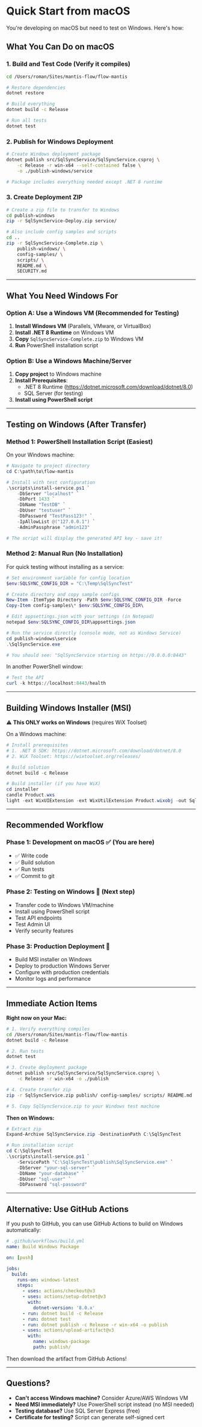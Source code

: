 # Quick Start from macOS

You're developing on macOS but need to test on Windows. Here's how:

## What You Can Do on macOS

### 1. Build and Test Code (Verify it compiles)

```bash
cd /Users/roman/Sites/mantis-flow/flow-mantis

# Restore dependencies
dotnet restore

# Build everything
dotnet build -c Release

# Run all tests
dotnet test
```

### 2. Publish for Windows Deployment

```bash
# Create Windows deployment package
dotnet publish src/SqlSyncService/SqlSyncService.csproj \
    -c Release -r win-x64 --self-contained false \
    -o ./publish-windows/service

# Package includes everything needed except .NET 8 runtime
```

### 3. Create Deployment ZIP

```bash
# Create a zip file to transfer to Windows
cd publish-windows
zip -r SqlSyncService-Deploy.zip service/

# Also include config samples and scripts
cd ..
zip -r SqlSyncService-Complete.zip \
    publish-windows/ \
    config-samples/ \
    scripts/ \
    README.md \
    SECURITY.md
```

---

## What You Need Windows For

### Option A: Use a Windows VM (Recommended for Testing)

1. **Install Windows VM** (Parallels, VMware, or VirtualBox)
2. **Install .NET 8 Runtime** on Windows VM
3. **Copy** `SqlSyncService-Complete.zip` to Windows VM
4. **Run** PowerShell installation script

### Option B: Use a Windows Machine/Server

1. **Copy project** to Windows machine
2. **Install Prerequisites**:
   - .NET 8 Runtime (https://dotnet.microsoft.com/download/dotnet/8.0)
   - SQL Server (for testing)
3. **Install using PowerShell script**

---

## Testing on Windows (After Transfer)

### Method 1: PowerShell Installation Script (Easiest)

On your Windows machine:

```powershell
# Navigate to project directory
cd C:\path\to\flow-mantis

# Install with test configuration
.\scripts\install-service.ps1 `
    -DbServer "localhost" `
    -DbPort 1433 `
    -DbName "TestDB" `
    -DbUser "testuser" `
    -DbPassword "TestPass123!" `
    -IpAllowList @("127.0.0.1") `
    -AdminPassphrase "admin123"

# The script will display the generated API key - save it!
```

### Method 2: Manual Run (No Installation)

For quick testing without installing as a service:

```powershell
# Set environment variable for config location
$env:SQLSYNC_CONFIG_DIR = "C:\Temp\SqlSyncTest"

# Create directory and copy sample configs
New-Item -ItemType Directory -Path $env:SQLSYNC_CONFIG_DIR -Force
Copy-Item config-samples\* $env:SQLSYNC_CONFIG_DIR\

# Edit appsettings.json with your settings (in Notepad)
notepad $env:SQLSYNC_CONFIG_DIR\appsettings.json

# Run the service directly (console mode, not as Windows Service)
cd publish-windows\service
.\SqlSyncService.exe

# You should see: "SqlSyncService starting on https://0.0.0.0:8443"
```

In another PowerShell window:
```powershell
# Test the API
curl -k https://localhost:8443/health
```

---

## Building Windows Installer (MSI)

⚠️ **This ONLY works on Windows** (requires WiX Toolset)

On a Windows machine:

```powershell
# Install prerequisites
# 1. .NET 8 SDK: https://dotnet.microsoft.com/download/dotnet/8.0
# 2. WiX Toolset: https://wixtoolset.org/releases/

# Build solution
dotnet build -c Release

# Build installer (if you have WiX)
cd installer
candle Product.wxs
light -ext WixUIExtension -ext WixUtilExtension Product.wixobj -out SqlSyncService-1.0.0.msi
```

---

## Recommended Workflow

### Phase 1: Development on macOS ✅ (You are here)
- ✅ Write code
- ✅ Build solution
- ✅ Run tests
- ✅ Commit to git

### Phase 2: Testing on Windows 🔄 (Next step)
- Transfer code to Windows VM/machine
- Install using PowerShell script
- Test API endpoints
- Test Admin UI
- Verify security features

### Phase 3: Production Deployment 🚀
- Build MSI installer on Windows
- Deploy to production Windows Server
- Configure with production credentials
- Monitor logs and performance

---

## Immediate Action Items

**Right now on your Mac:**

```bash
# 1. Verify everything compiles
cd /Users/roman/Sites/mantis-flow/flow-mantis
dotnet build -c Release

# 2. Run tests
dotnet test

# 3. Create deployment package
dotnet publish src/SqlSyncService/SqlSyncService.csproj \
    -c Release -r win-x64 -o ./publish

# 4. Create transfer zip
zip -r SqlSyncService.zip publish/ config-samples/ scripts/ README.md

# 5. Copy SqlSyncService.zip to your Windows test machine
```

**Then on Windows:**

```powershell
# Extract zip
Expand-Archive SqlSyncService.zip -DestinationPath C:\SqlSyncTest

# Run installation script
cd C:\SqlSyncTest
.\scripts\install-service.ps1 `
    -ServicePath "C:\SqlSyncTest\publish\SqlSyncService.exe" `
    -DbServer "your-sql-server" `
    -DbName "your-database" `
    -DbUser "sql-user" `
    -DbPassword "sql-password"
```

---

## Alternative: Use GitHub Actions

If you push to GitHub, you can use GitHub Actions to build on Windows automatically:

```yaml
# .github/workflows/build.yml
name: Build Windows Package

on: [push]

jobs:
  build:
    runs-on: windows-latest
    steps:
      - uses: actions/checkout@v3
      - uses: actions/setup-dotnet@v3
        with:
          dotnet-version: '8.0.x'
      - run: dotnet build -c Release
      - run: dotnet test
      - run: dotnet publish -c Release -r win-x64 -o publish
      - uses: actions/upload-artifact@v3
        with:
          name: windows-package
          path: publish/
```

Then download the artifact from GitHub Actions!

---

## Questions?

- **Can't access Windows machine?** Consider Azure/AWS Windows VM
- **Need MSI immediately?** Use PowerShell script instead (no MSI needed)
- **Testing database?** Use SQL Server Express (free)
- **Certificate for testing?** Script can generate self-signed cert
